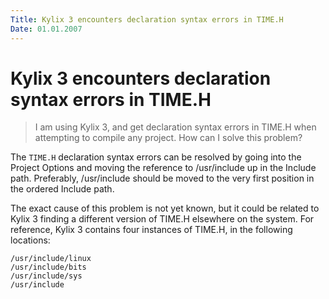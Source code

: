 ```yaml
---
Title: Kylix 3 encounters declaration syntax errors in TIME.H
Date: 01.01.2007
---
```



Kylix 3 encounters declaration syntax errors in TIME.H
======================================================

> I am using Kylix 3, and get declaration syntax errors in TIME.H when
> attempting to compile any project. How can I solve this problem?

The `TIME.H` declaration syntax errors can be resolved by going into the
Project Options and moving the reference to /usr/include up in the
Include path. Preferably, /usr/include should be moved to the very first
position in the ordered Include path.

The exact cause of this problem is not yet known, but it could be
related to Kylix 3 finding a different version of TIME.H elsewhere on
the system. For reference, Kylix 3 contains four instances of TIME.H, in
the following locations:

    /usr/include/linux
    /usr/include/bits
    /usr/include/sys
    /usr/include
